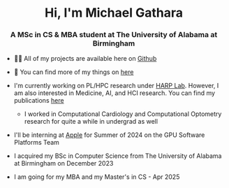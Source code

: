 <h1 align="center">Hi, I'm Michael Gathara</h1>
<h3 align="center">A MSc in CS & MBA student at The University of Alabama at Birmingham</h3>

- 👨‍💻 All of my projects are available here on [Github](https://michaelgathara.com/github)

- 📝 You can find more of my things on [here](https://michaelgathara.com/links)

- I'm currently working on PL/HPC research under [HARP Lab](https://github.com/harp-lab). However, I am also interested in Medicine, AI, and HCI research. You can find my publications [here](https://orcid.org/0000-0002-0320-7643)
  - I worked in Computational Cardiology and Computational Optometry research for quite a while in undergrad as well

- I'll be interning at [Apple](https://github.com/apple) for Summer of 2024 on the GPU Software Platforms Team

- I acquired my BSc in Computer Science from The University of Alabama at Birmingham on December 2023
  
- I am going for my MBA and my Master's in CS - Apr 2025
